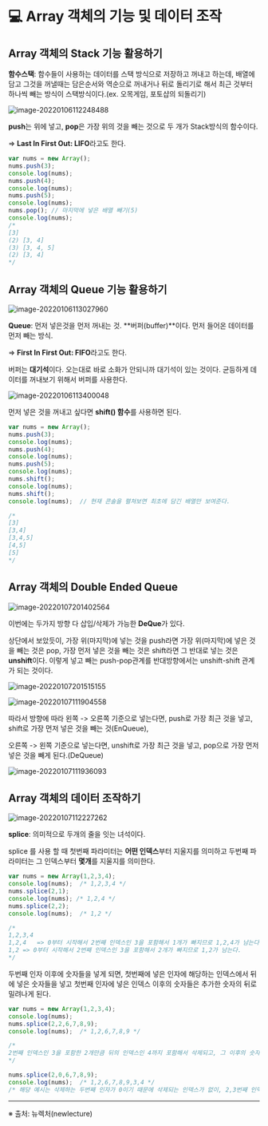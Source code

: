 # 💻 Array 객체의 기능 및 데이터 조작



## Array 객체의 Stack 기능 활용하기

**함수스택**: 함수들이 사용하는 데이터를 스택 방식으로 저장하고 꺼내고 하는데, 배열에 담고 그것을 꺼낼때는 담은순서와 역순으로 꺼내거나 뒤로 돌리기로 해서 최근 것부터 하나씩 빼는 방식이 스택방식이다.(ex. 오목게임, 포토샵의 되돌리기)

![image-20220106112248488](https://raw.githubusercontent.com/KimSooHa/TIL/image/img/image-20220106112248488.png)

**push**는 위에 넣고, **pop**은 가장 위의 것을 빼는 것으로 두 개가 Stack방식의 함수이다.

=> **Last In First Out: LIFO**라고도 한다.

```javascript
var nums = new Array();
nums.push(3);
console.log(nums);
nums.push(4);
console.log(nums);
nums.push(5);
console.log(nums);
nums.pop(); // 마지막에 넣은 배열 빼기(5)
console.log(nums);
/*
[3]
(2) [3, 4]
(3) [3, 4, 5]
(2) [3, 4]
*/
```



## Array 객체의 Queue 기능 활용하기

![image-20220106113027960](https://raw.githubusercontent.com/KimSooHa/TIL/image/img/image-20220106113027960.png)

**Queue**: 먼저 넣은것을 먼저 꺼내는 것. **버퍼(buffer)**이다. 먼저 들어온 데이터를 먼저 빼는 방식.

=> **First In First Out: FIFO**라고도 한다.

버퍼는 **대기석**이다. 오는대로 바로 소화가 안되니까 대기석이 있는 것이다. 균등하게 데이터를 꺼내보기 위해서 버퍼를 사용한다.

![image-20220106113400048](https://raw.githubusercontent.com/KimSooHa/TIL/image/img/image-20220106113400048.png)

먼저 넣은 것을 꺼내고 싶다면 **shift() 함수**를 사용하면 된다.

```javascript
var nums = new Array();
nums.push(3);
console.log(nums);
nums.push(4);
console.log(nums);
nums.push(5);
console.log(nums);
nums.shift();
console.log(nums);
nums.shift();
console.log(nums);  // 현재 콘솔을 펼쳐보면 최초에 담긴 배열만 보여준다.

/*
[3]
[3,4]
[3,4,5]
[4,5]
[5]
*/
```



## Array 객체의 Double Ended Queue

![image-20220107201402564](https://raw.githubusercontent.com/KimSooHa/TIL/image/img/image-20220107201402564.png)

이번에는 두가지 방향 다 삽입/삭제가 가능한 **DeQue**가 있다.

상단에서 보았듯이, 가장 위(마지막)에 넣는 것을 push라면 가장 위(마지막)에 넣은 것을 빼는 것은 pop, 가장 먼저 넣은 것을 빼는 것은 shift라면 그 반대로 넣는 것은 **unshift**이다. 이렇게 넣고 빼는 push-pop관계를 반대방향에서는 unshift-shift 관계가 되는 것이다.

![image-20220107201515155](https://raw.githubusercontent.com/KimSooHa/TIL/image/img/image-20220107201515155.png)

![image-20220107111904558](https://raw.githubusercontent.com/KimSooHa/TIL/image/img/image-20220107111904558.png)

따라서 방향에 따라 왼쪽 -> 오른쪽 기준으로 넣는다면, push로 가장 최근 것을 넣고, shift로 가장 먼저 넣은 것을 빼는 것(EnQueue),

오른쪽 -> 왼쪽 기준으로 넣는다면, unshift로 가장 최근 것을 넣고, pop으로 가장 먼저 넣은 것을 빼게 된다.(DeQueue)

![image-20220107111936093](https://raw.githubusercontent.com/KimSooHa/TIL/image/img/image-20220107111936093.png)



## Array 객체의 데이터 조작하기

![image-20220107112227262](https://raw.githubusercontent.com/KimSooHa/TIL/image/img/image-20220107112227262.png)

**splice**: 의미적으로 두개의 줄을 잇는 녀석이다.

splice 를 사용 할 때 첫번째 파라미터는 **어떤 인덱스**부터 지울지를 의미하고 두번째 파라미터는 그 인덱스부터 **몇개**를 지울지를 의미한다.

```javascript
var nums = new Array(1,2,3,4);
console.log(nums);	/* 1,2,3,4 */
nums.splice(2,1);
console.log(nums); /* 1,2,4 */
nums.splice(2,2);
console.log(nums);	/* 1,2 */

/*
1,2,3,4
1,2,4	=> 0부터 시작해서 2번째 인덱스인 3을 포함해서 1개가 빠지므로 1,2,4가 남는다.
1,2	=> 0부터 시작해서 2번째 인덱스인 3을 포함해서 2개가 빠지므로 1,2가 남는다.
*/
```

두번째 인자 이후에 숫자들을 넣게 되면, 첫번째에 넣은 인자에 해당하는 인덱스에서 뒤에 넣은 숫자들을 넣고 첫번째 인자에 넣은 인덱스 이후의 숫자들은 추가한 숫자의 뒤로 밀려나게 된다.

```javascript
var nums = new Array(1,2,3,4);
console.log(nums);
nums.splice(2,2,6,7,8,9);
console.log(nums);	/* 1,2,6,7,8,9 */

/*
2번째 인덱스인 3을 포함한 2개만큼 뒤의 인덱스인 4까지 포함해서 삭제되고, 그 이후의 숫자들인 6,7,8,9가 추가가 된다.
*/

nums.splice(2,0,6,7,8,9);
console.log(nums);	/* 1,2,6,7,8,9,3,4 */
/* 해당 예시는 삭제하는 두번째 인자가 0이기 때문에 삭제되는 인덱스가 없이, 2,3번째 인덱스는 추가한 인덱스들 뒤로 밀려나게 된다. */
```





------

※ 출처: 뉴렉처(newlecture)
